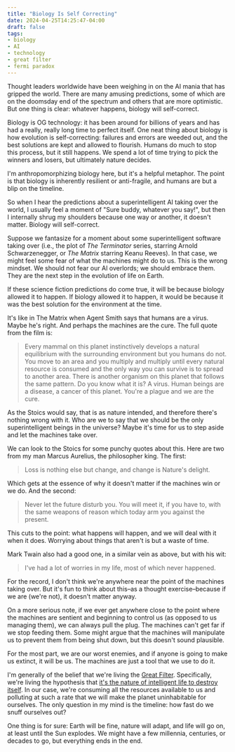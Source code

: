```yaml
---
title: "Biology Is Self Correcting"
date: 2024-04-25T14:25:47-04:00
draft: false
tags:
- biology
- AI
- technology
- great filter
- fermi paradox
---
```


Thought leaders worldwide have been weighing in on the AI mania that has gripped
the world. There are many amusing predictions, some of which are on the doomsday
end of the spectrum and others that are more optimistic. But one thing is clear:
whatever happens, biology will self-correct.

Biology is OG technology: it has been around for billions of years and has had a
really, really long time to perfect itself. One neat thing about biology is how
evolution is self-correcting: failures and errors are weeded out, and the best
solutions are kept and allowed to flourish. Humans do much to stop this
process, but it still happens. We spend a lot of time trying to pick the winners
and losers, but ultimately nature decides.

I'm anthropomorphizing biology here, but it's a helpful metaphor. The point is
that biology is inherently resilient or anti-fragile, and humans are but a blip
on the timeline.

So when I hear the predictions about a superintelligent AI taking over the
world, I usually feel a moment of "Sure buddy, whatever you say!", but then I
internally shrug my shoulders because one way or another, it doesn't matter.
Biology will self-correct.

Suppose we fantasize for a moment about some superintelligent software taking
over (i.e., the plot of _The Terminator_ series, starring Arnold Schwarzenegger,
or _The Matrix_ starring Keanu Reeves). In that case, we might feel some fear of
what the machines might do to us. This is the wrong mindset. We should not fear
our AI overlords; we should embrace them. They are the next step in the
evolution of life on Earth.

If these science fiction predictions do come true, it will be because biology
allowed it to happen. If biology allowed it to happen, it would be because it
was the best solution for the environment at the time.

It's like in The Matrix when Agent Smith says that humans are a virus. Maybe
he's right. And perhaps the machines are the cure. The full quote from the film
is:

> Every mammal on this planet instinctively develops a natural equilibrium with
> the surrounding environment but you humans do not. You move to an area and you
> multiply and multiply until every natural resource is consumed and the only
> way you can survive is to spread to another area. There is another organism on
> this planet that follows the same pattern. Do you know what it is? A virus.
> Human beings are a disease, a cancer of this planet. You're a plague and we
> are the cure.

As the Stoics would say, that is as nature intended, and therefore there's
nothing wrong with it. Who are we to say that we should be the only
superintelligent beings in the universe? Maybe it's time for us to step aside
and let the machines take over.

We can look to the Stoics for some punchy quotes about this. Here are two from
my man Marcus Aurelius, the philosopher king. The first:

> Loss is nothing else but change, and change is Nature's delight.

Which gets at the essence of why it doesn't matter if the machines win or we do.
And the second:

> Never let the future disturb you. You will meet it, if you have to, with the
> same weapons of reason which today arm you against the present.

This cuts to the point: what happens will happen, and we will deal with it when
it does. Worrying about things that aren't is but a waste of time.

Mark Twain also had a good one, in a similar vein as above, but with his wit:

> I've had a lot of worries in my life, most of which never happened.

For the record, I don't think we're anywhere near the point of the machines
taking over. But it's fun to think about this–as a thought exercise–because if
we are (we're not), it doesn't matter anyway.

On a more serious note, if we ever get anywhere close to the point where the
machines are sentient and beginning to control us (as opposed to us managing
them), we can always pull the plug. The machines can't get far if we stop
feeding them. Some might argue that the machines will manipulate us to prevent
them from being shut down, but this doesn't sound plausible.

For the most part, we are our worst enemies, and if anyone is going to make us
extinct, it will be us. The machines are just a tool that we use to do it.

I'm generally of the belief that we're living the [Great
Filter](https://en.wikipedia.org/wiki/Great_Filter). Specifically, we're living
the hypothesis that [it's the nature of intelligent life to destroy
itself](https://en.wikipedia.org/wiki/Fermi_paradox#It_is_the_nature_of_intelligent_life_to_destroy_itself).
In our case, we're consuming all the resources available to us and polluting at
such a rate that we will make the planet uninhabitable for ourselves. The
only question in my mind is the timeline: how fast do we snuff ourselves out?

One thing is for sure: Earth will be fine, nature will adapt, and life will go
on, at least until the Sun explodes. We might have a few millennia, centuries,
or decades to go, but everything ends in the end.
